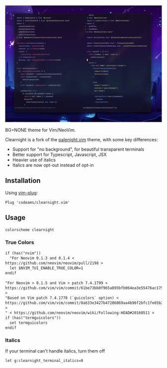![palenight.vim][preview]

BG=NONE theme for Vim/NeoVim.

Clearnight is a fork of the [palenight.vim][vimplug] theme, with some key differences:

- Support for "no background", for beautiful transparent terminals
- Better support for Typescript, Javascript, JSX
- Heavier use of italics
- Italics are now opt-out instead of opt-in

## Installation

Using [vim-plug][vimplug]:

```vim
Plug 'codeams/clearnight.vim'
```

## Usage

```vim
colorscheme clearnight
```

### True Colors

```vim
if (has("nvim"))
  "For Neovim 0.1.3 and 0.1.4 < https://github.com/neovim/neovim/pull/2198 >
  let $NVIM_TUI_ENABLE_TRUE_COLOR=1
endif

"For Neovim > 0.1.5 and Vim > patch 7.4.1799 < https://github.com/vim/vim/commit/61be73bb0f965a895bfb064ea3e55476ac175162 >
"Based on Vim patch 7.4.1770 (`guicolors` option) < https://github.com/vim/vim/commit/8a633e3427b47286869aa4b96f2bfc1fe65b25cd >
" < https://github.com/neovim/neovim/wiki/Following-HEAD#20160511 >
if (has("termguicolors"))
  set termguicolors
endif
```

### Italics

If your terminal can't handle italics, turn them off

```vim
let g:clearnight_terminal_italics=0
```

[preview]: preview.png
[materialLink]: https://github.com/equinusocio/material-theme
[onedark]: https://github.com/joshdick/onedark.vim
[vimplug]: https://github.com/junegunn/vim-plug
